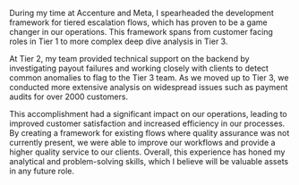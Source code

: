 During my time at Accenture and Meta, I spearheaded the development framework for tiered escalation flows, which has proven to be a game changer in our operations. This framework spans from customer facing roles in Tier 1 to more complex deep dive analysis in Tier 3.

At Tier 2, my team provided technical support on the backend by investigating payout failures and working closely with clients to detect common anomalies to flag to the Tier 3 team. As we moved up to Tier 3, we conducted more extensive analysis on widespread issues such as payment audits for over 2000 customers. 

This accomplishment had a significant impact on our operations, leading to improved customer satisfaction and increased efficiency in our processes. By creating a framework for existing flows where quality assurance was not currently present, we were able to improve our workflows and provide a higher quality service to our clients. Overall, this experience has honed my analytical and problem-solving skills, which I believe will be valuable assets in any future role.
